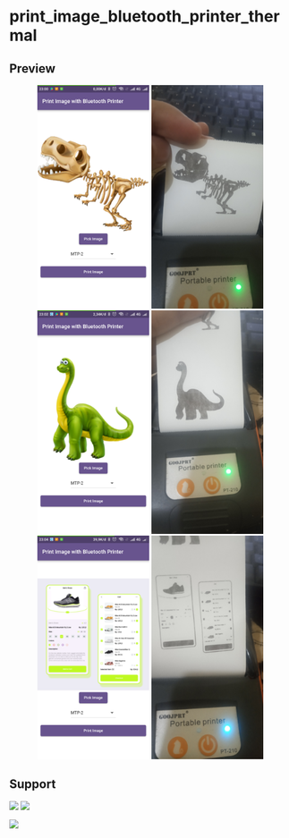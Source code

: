# print_image_bluetooth_printer_thermal

## Preview

<p align="middle">
<img src="Screenshot_2024-09-10-23-00-51-186.png" width="200">
<img src="IMG_20240910_230132.jpg" width="200">
<img src="Screenshot_2024-09-10-23-02-47-604.png" width="200">
<img src="IMG_20240910_230325.jpg" width="200">
<img src="Screenshot_2024-09-10-23-04-12-200.png" width="200">
<img src="IMG_20240910_230450.jpg" width="200">
</p>

## Support

<p>
<a href="https://sociabuzz.com/syarifhidayatullah2020/tribe" target='_blank'>
<img src="https://sociabuzz.s3.ap-southeast-1.amazonaws.com//landing-page/img/sociabuzz-logo.png" width="100"></a>

<a href="https://www.buymeacoffee.com/syarifhidayat"  target='_blank'>
<img src="https://media.tenor.com/Is0ELiJnoU0AAAAi/buymeacoffee-button.gif" width="100"></a>
</p>

<img src="https://visitor-badge.laobi.icu/badge?page_id=sya-hid.print_image_bluetooth_printer_thermal"/>    
